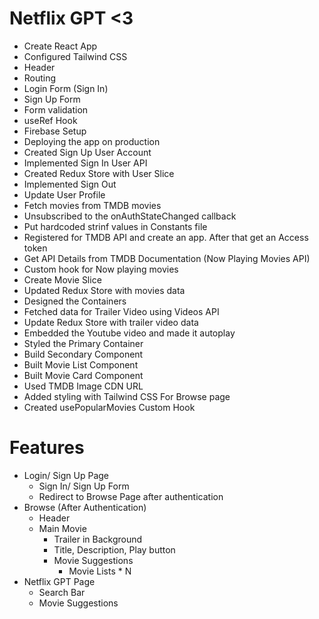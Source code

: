 # Netflix GPT <3

- Create React App
- Configured Tailwind CSS 
- Header
- Routing
- Login Form (Sign In)
- Sign Up Form
- Form validation
- useRef Hook
- Firebase Setup
- Deploying the app on production
- Created Sign Up User Account 
- Implemented Sign In User API
- Created Redux Store with User Slice
- Implemented Sign Out
- Update User Profile
- Fetch movies from TMDB movies
- Unsubscribed to the onAuthStateChanged callback
- Put hardcoded strinf values in Constants file
- Registered for TMDB API and create an app. After that get an Access token
- Get API Details from TMDB Documentation (Now Playing Movies API) 
- Custom hook for Now playing movies
- Create Movie Slice
- Updated Redux Store with movies data
- Designed the Containers
- Fetched data for Trailer Video using Videos API
- Update Redux Store with trailer video data
- Embedded the Youtube video and made it autoplay
- Styled the Primary Container
- Build Secondary Component
- Built Movie List Component
- Built Movie Card Component
- Used TMDB Image CDN URL
- Added styling with Tailwind CSS For Browse page
- Created usePopularMovies Custom Hook


# Features 
- Login/ Sign Up Page
  - Sign In/ Sign Up Form
  - Redirect to Browse Page after authentication 
- Browse (After Authentication)
  - Header
  - Main Movie
    - Trailer in Background
    - Title, Description, Play button
    - Movie Suggestions
      - Movie Lists * N
- Netflix GPT Page
  - Search Bar
  - Movie Suggestions